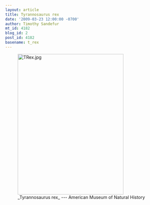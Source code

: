 ```yaml
---
layout: article
title: Tyrannosaurus rex
date: '2009-03-23 12:00:00 -0700'
author: Timothy Sandefur
mt_id: 4182
blog_id: 2
post_id: 4182
basename: t_rex
---
```

<figure>
<a href="http://en.wikipedia.org/wiki/Tyrannosaurus"><img src="http://pandasthumb.org/archives/2009/03/04/TRex.jpg" alt="TRex.jpg" width="338" height="450" /></a>
<figcaption markdown="span">_Tyrannosaurus rex_  ---  American Museum of Natural History
</figcaption>
</figure>
